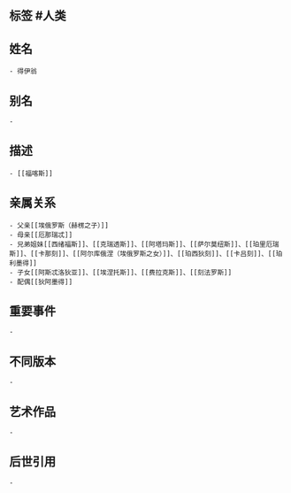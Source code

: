 ## 标签  #人类
## 姓名
	- 得伊翁
## 别名
	-
## 描述
	- [[福喀斯]]
## 亲属关系
	- 父亲[[埃俄罗斯（赫楞之子）]]
	- 母亲[[厄那瑞忒]]
	- 兄弟姐妹[[西绪福斯]]、[[克瑞透斯]]、[[阿塔玛斯]]、[[萨尔莫纽斯]]、[[珀里厄瑞斯]]、[[卡那刻]]、[[阿尔库俄涅（埃俄罗斯之女）]]、[[珀西狄刻]]、[[卡吕刻]]、[[珀利墨得]]
	- 子女[[阿斯忒洛狄亚]]、[[埃涅托斯]]、[[费拉克斯]]、[[刻法罗斯]]
	- 配偶[[狄阿墨得]]
## 重要事件
	-
## 不同版本
	-
## 艺术作品
	-
## 后世引用
	-
